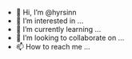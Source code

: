 - 👋 Hi, I’m @hyrsinn
- 👀 I’m interested in ...
- 🌱 I’m currently learning ...
- 💞️ I’m looking to collaborate on ...
- 📫 How to reach me ...

<!---
hyrsinn/hyrsinn is a ✨ special ✨ repository because its `README.md` (this file) appears on your GitHub profile.
You can click the Preview link to take a look at your changes.
--->
